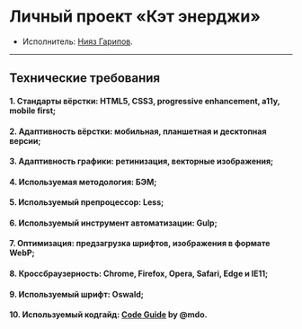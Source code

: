 # Личный проект «Кэт энерджи»

* Исполнитель: [Нияз Гарипов](https://htmlacademy.ru/profile/id617897).
---

## Технические требования

#### 1. Стандарты вёрстки: HTML5, CSS3, progressive enhancement, a11y, mobile first;
#### 2. Адаптивность вёрстки: мобильная, планшетная и десктопная версии;
#### 3. Адаптивность графики: ретинизация, векторные изображения;
#### 4. Используемая методология: БЭМ;
#### 5. Используемый препроцессор: Less;
#### 6. Используемый инструмент автоматизации: Gulp;
#### 7. Оптимизация: предзагрузка шрифтов, изображения в формате WebP;
#### 8. Кроссбраузерность: Chrome, Firefox, Opera, Safari, Edge и IE11;
#### 9. Используемый шрифт: Oswald;
#### 10. Используемый кодгайд: [Code Guide](http://codeguide.co/) by @mdo.
